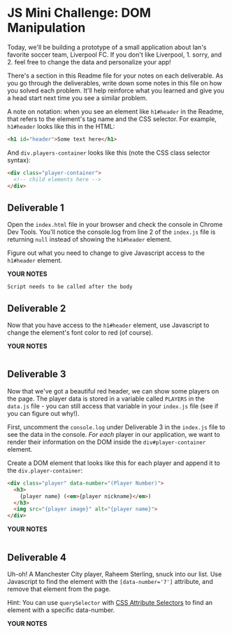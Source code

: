 # JS Mini Challenge: DOM Manipulation

Today, we'll be building a prototype of a small application about Ian's favorite soccer team, Liverpool FC. If you don't like Liverpool, 1. sorry, and 2. feel free to change the data and personalize your app!

There's a section in this Readme file for your notes on each deliverable. As you go through the deliverables, write down some notes in this file on how you solved each problem. It'll help reinforce what you learned and give you a head start next time you see a similar problem.

A note on notation: when you see an element like `h1#header` in the Readme, that refers to the element's tag name and the CSS selector. For example, `h1#header` looks like this in the HTML:

```html
<h1 id="header">Some text here</h1>
```

And `div.players-container` looks like this (note the CSS class selector syntax):

```html
<div class="player-container">
  <!-- child elements here -->
</div>
```

## Deliverable 1

Open the `index.html` file in your browser and check the console in Chrome Dev Tools. You'll notice the console.log from line 2 of the `index.js` file is returning `null` instead of showing the `h1#header` element.

Figure out what you need to change to give Javascript access to the `h1#header` element.

**YOUR NOTES**
```
Script needs to be called after the body
```

## Deliverable 2

Now that you have access to the `h1#header` element, use Javascript to change the element's font color to red (of course).

**YOUR NOTES**
```

```

## Deliverable 3

Now that we've got a beautiful red header, we can show some players on the page. The player data is stored in a variable called `PLAYERS` in the `data.js` file - you can still access that variable in your `index.js` file (see if you can figure out why!).

First, uncomment the `console.log` under Deliverable 3 in the `index.js` file to see the data in the console. *For each* player in our application, we want to render their information on the DOM inside the `div#player-container` element. 

Create a DOM element that looks like this for each player and append it to the `div.player-container`:

```html
<div class="player" data-number="(Player Number)">
  <h3>
    {player name} (<em>{player nickname}</em>)
  </h3>
  <img src="{player image}" alt="{player name}">
</div>
```

**YOUR NOTES**
```

```

## Deliverable 4

Uh-oh! A Manchester City player, Raheem Sterling, snuck into our list. Use Javascript to find the element with the `[data-number='7']` attribute, and remove that element from the page.

Hint: You can use `querySelector` with [CSS Attribute Selectors](https://developer.mozilla.org/en-US/docs/Web/CSS/Attribute_selectors) to find an element with a specific data-number. 

**YOUR NOTES**
```

```
